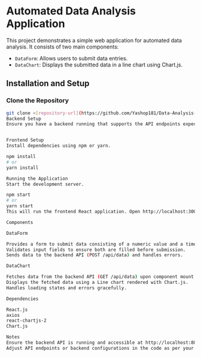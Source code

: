 # Automated Data Analysis Application

This project demonstrates a simple web application for automated data analysis. It consists of two main components:
- `DataForm`: Allows users to submit data entries.
- `DataChart`: Displays the submitted data in a line chart using Chart.js.

## Installation and Setup

### Clone the Repository

```bash
git clone <[repository-url](https://github.com/Yashop181/Data-Analysis-MERN.git)>
Backend Setup
Ensure you have a backend running that supports the API endpoints expected by DataForm.js to store and retrieve data. This README assumes the backend is available at http://localhost:8000/api/data.


Frontend Setup
Install dependencies using npm or yarn.

npm install
# or
yarn install

Running the Application
Start the development server.

npm start
# or
yarn start
This will run the frontend React application. Open http://localhost:3000 to view it in the browser.

Components

DataForm

Provides a form to submit data consisting of a numeric value and a timestamp.
Validates input fields to ensure both are filled before submission.
Sends data to the backend API (POST /api/data) and handles errors.

DataChart

Fetches data from the backend API (GET /api/data) upon component mount.
Displays the fetched data using a Line chart rendered with Chart.js.
Handles loading states and errors gracefully.

Dependencies

React.js
axios
react-chartjs-2
Chart.js

Notes
Ensure the backend API is running and accessible at http://localhost:8000/api/data for the application to function correctly.
Adjust API endpoints or backend configurations in the code as per your setup.

